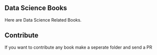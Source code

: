 ## Data Science Books
Here are Data Science Related Books.

## Contribute 
If you want to contribute any book make a seperate folder and send a PR
